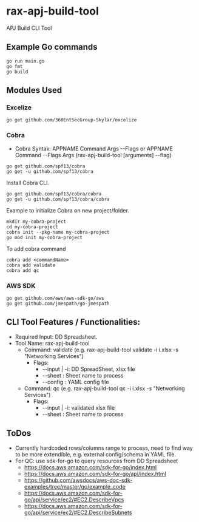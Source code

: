 # rax-apj-build-tool
APJ Build CLI Tool

## Example Go commands

```
go run main.go
go fmt
go build 
```

## Modules Used

### Excelize

```
go get github.com/360EntSecGroup-Skylar/excelize
```


### Cobra 
- Cobra Syntax: APPNAME Command Args --Flags or APPNAME Command --Flags Args  (rax-apj-build-tool <command> [arguments] --flag)

```
go get github.com/spf13/cobra
go get -u github.com/spf13/cobra
```

Install Cobra CLI.

```
go get github.com/spf13/cobra/cobra
go get -u github.com/spf13/cobra/cobra
```

Example to initialize Cobra on new project/folder.

```
mkdir my-cobra-project
cd my-cobra-project
cobra init --pkg-name my-cobra-project
go mod init my-cobra-project
```

To add cobra command

```
cobra add <commandName>
cobra add validate
cobra add qc
```

### AWS SDK

```
go get github.com/aws/aws-sdk-go/aws
go get github.com/jmespath/go-jmespath
```


## CLI Tool Features / Functionalities:
- Required Input: DD Spreadsheet.
- Tool Name: rax-apj-build-tool
    - Command: validate (e.g. rax-apj-build-tool validate -i i.xlsx -s "Networking Services")
        - Flags: 
            - --input | -i: DD SpreadSheet, xlsx file
            - --sheet : Sheet name to process
            - --config : YAML config file
    - Command: qc (e.g. rax-apj-build-tool qc -i i.xlsx -s "Networking Services")
        - Flags: 
            - --input | -i: validated xlsx file
            - --sheet : Sheet name to process

## ToDos
- Currently hardcoded rows/columns range to process, need to find way to be more extendible, e.g. external config/schema in YAML file.
- For QC: use sdk-for-go to query resources from DD Spreadsheet
    - https://docs.aws.amazon.com/sdk-for-go/index.html
    - https://docs.aws.amazon.com/sdk-for-go/api/index.html
    - https://github.com/awsdocs/aws-doc-sdk-examples/tree/master/go/example_code
    - https://docs.aws.amazon.com/sdk-for-go/api/service/ec2/#EC2.DescribeVpcs
    - https://docs.aws.amazon.com/sdk-for-go/api/service/ec2/#EC2.DescribeSubnets